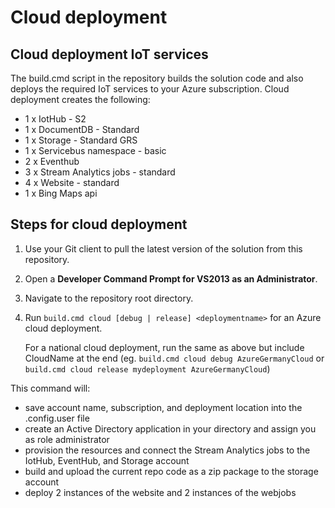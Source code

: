 # Cloud deployment

## Cloud deployment IoT services

The build.cmd script in the repository builds the solution code and also deploys the required IoT services to your Azure subscription. Cloud deployment creates the following:
* 1 x IotHub - S2
* 1 x DocumentDB - Standard
* 1 x Storage - Standard GRS
* 1 x Servicebus namespace - basic
* 2 x Eventhub
* 3 x Stream Analytics jobs - standard
* 4 x Website - standard
* 1 x Bing Maps api

## Steps for cloud deployment

1. Use your Git client to pull the latest version of the solution from this repository. 
2. Open a **Developer Command Prompt for VS2013 as an Administrator**. 
3. Navigate to the repository root directory. 
4. Run `build.cmd cloud [debug | release] <deploymentname>` for an Azure cloud deployment. 

   For a national cloud deployment, run the same as above but include CloudName at the end (eg. `build.cmd cloud debug AzureGermanyCloud` or `build.cmd cloud release mydeployment AzureGermanyCloud`)


This command will:
* save account name, subscription, and deployment location into the <serviceName>.config.user file
* create an Active Directory application in your directory and assign you as role administrator
* provision the resources and connect the Stream Analytics jobs to the IotHub, EventHub, and Storage account
* build and upload the current repo code as a zip package to the storage account
* deploy 2 instances of the website and 2 instances of the webjobs
